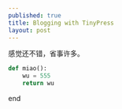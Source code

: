 ```yaml
---
published: true
title: Blogging with TinyPress
layout: post
---
```

感觉还不错，省事许多。

<!--more-->

```python
def miao():
    wu = 555
    return wu
```

end